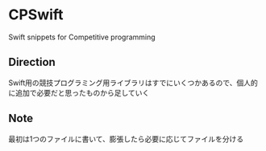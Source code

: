 # CPSwift

Swift snippets for Competitive programming

## Direction

Swift用の競技プログラミング用ライブラリはすでにいくつかあるので、個人的に追加で必要だと思ったものから足していく

## Note

最初は1つのファイルに書いて、膨張したら必要に応じてファイルを分ける

